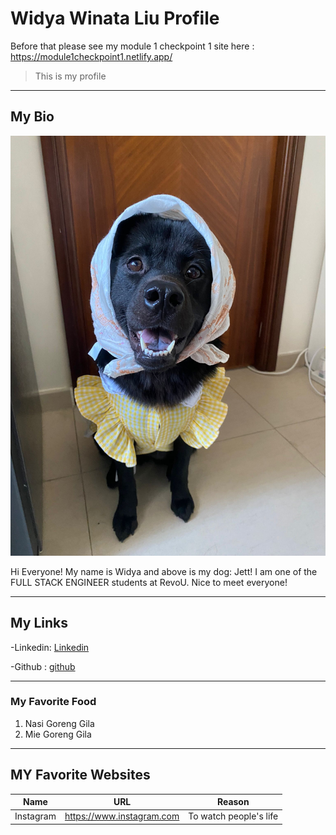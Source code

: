 # Widya Winata Liu Profile

Before that please see my module 1 checkpoint 1 site here : https://module1checkpoint1.netlify.app/
>This is my profile 
------------------------
## My Bio

![Jett](https://github.com/RevoU-FSSE-4/module-1-wwliurevou/blob/main/Jett.jpg)

Hi Everyone! My name is Widya and above is my dog: Jett!
I am one of the FULL STACK ENGINEER students at RevoU.  Nice to meet everyone! 

-------------------------------

## My Links
-Linkedin: [Linkedin](https://linkedin.com/in/widyawinataliu)

-Github  : [github](https://github.com/wwliurevou)

-------------------------------

### My Favorite Food 
1. Nasi Goreng Gila
2. Mie Goreng Gila
--------------------------------

## MY Favorite Websites

| Name      | URL                       | Reason                 |
| --------- | :-----------------------: | ---------------------- |
|Instagram  | https://www.instagram.com | To watch people's life |


